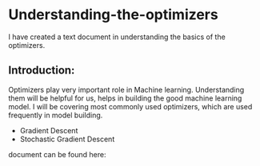 # Understanding-the-optimizers
I have created a text document in understanding the basics of the optimizers.

## Introduction: 
Optimizers play very important role in Machine learning. Understanding them will be helpful for us, helps in building the good machine learning model.
I will be covering most commonly used optimizers, which are used frequently in model building.
 - 	Gradient Descent
 - 	Stochastic Gradient Descent

document can be found here: 
